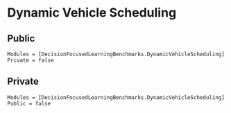 # Dynamic Vehicle Scheduling

## Public

```@autodocs
Modules = [DecisionFocusedLearningBenchmarks.DynamicVehicleScheduling]
Private = false
```

## Private

```@autodocs
Modules = [DecisionFocusedLearningBenchmarks.DynamicVehicleScheduling]
Public = false
```
